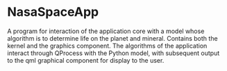 # NasaSpaceApp
 A program for interaction of the application core with a model whose algorithm is to determine life on the planet and mineral. Contains both the kernel and the graphics component. 
The algorithms of the application interact through QProcess with the Python model, with subsequent output to the qml graphical component for display to the user.
